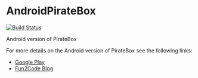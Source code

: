 AndroidPirateBox
================

[![Build Status](https://travis-ci.org/gunmetal313/AndroidPirateBox.svg?branch=master)](https://travis-ci.org/gunmetal313/AndroidPirateBox)

Android version of PirateBox

For more details on the Android version of PirateBox see the following links:

* [Google Play](https://play.google.com/store/apps/details?id=de.fun2code.android.piratebox)
* [Fun2Code Blog](http://fun2code-blog.blogspot.de/search/label/PirateBox)
